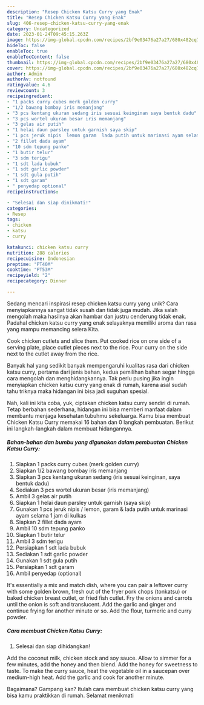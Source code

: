 ```yaml
---
description: "Resep Chicken Katsu Curry yang Enak"
title: "Resep Chicken Katsu Curry yang Enak"
slug: 406-resep-chicken-katsu-curry-yang-enak
category: Uncategorized
date: 2023-01-24T09:45:15.263Z
image: https://img-global.cpcdn.com/recipes/2bf9e03476a27a27/680x482cq70/chicken-katsu-curry-foto-resep-utama.jpg
hideToc: false
enableToc: true
enableTocContent: false
thumbnail: https://img-global.cpcdn.com/recipes/2bf9e03476a27a27/680x482cq70/chicken-katsu-curry-foto-resep-utama.jpg
cover: https://img-global.cpcdn.com/recipes/2bf9e03476a27a27/680x482cq70/chicken-katsu-curry-foto-resep-utama.jpg
author: Admin
authorAv: notfound
ratingvalue: 4.6
reviewcount: 3
recipeingredient:
- "1 packs curry cubes merk golden curry"
- "1/2 bawang bombay iris memanjang"
- "3 pcs kentang ukuran sedang iris sesuai keinginan saya bentuk dadu"
- "3 pcs wortel ukuran besar iris memanjang"
- "3 gelas air putih"
- "1 helai daun parsley untuk garnish saya skip"
- "1 pcs jeruk nipis  lemon garam  lada putih untuk marinasi ayam selama 1 jam di kulkas"
- "2 fillet dada ayam"
- "10 sdm tepung panko"
- "1 butir telur"
- "3 sdm terigu"
- "1 sdt lada bubuk"
- "1 sdt garlic powder"
- "1 sdt gula putih"
- "1 sdt garam"
- " penyedap optional"
recipeinstructions:

- "Selesai dan siap dinikmati!"
categories:
- Resep
tags:
- chicken
- katsu
- curry

katakunci: chicken katsu curry 
nutrition: 288 calories
recipecuisine: Indonesian
preptime: "PT40M"
cooktime: "PT53M"
recipeyield: "2"
recipecategory: Dinner

---
```





Sedang mencari inspirasi resep chicken katsu curry yang unik? Cara menyiapkannya sangat tidak susah dan tidak juga mudah. Jika salah mengolah maka hasilnya akan hambar dan justru cenderung tidak enak. Padahal chicken katsu curry yang enak selayaknya memiliki aroma dan rasa yang mampu memancing selera Kita.





Cook chicken cutlets and slice them. Put cooked rice on one side of a serving plate, place cutlet pieces next to the rice. Pour curry on the side next to the cutlet away from the rice.

Banyak hal yang sedikit banyak mempengaruhi kualitas rasa dari chicken katsu curry, pertama dari jenis bahan, kedua pemilihan bahan segar hingga cara mengolah dan menghidangkannya. Tak perlu pusing jika ingin menyiapkan chicken katsu curry yang enak di rumah, karena asal sudah tahu triknya maka hidangan ini bisa jadi suguhan spesial.






Nah, kali ini kita coba, yuk, ciptakan chicken katsu curry sendiri di rumah. Tetap berbahan sederhana, hidangan ini bisa memberi manfaat dalam membantu menjaga kesehatan tubuhmu sekeluarga. Kamu bisa membuat Chicken Katsu Curry memakai 16 bahan dan 0 langkah pembuatan. Berikut ini langkah-langkah dalam membuat hidangannya.

<!--inarticleads1-->

##### Bahan-bahan dan bumbu yang digunakan dalam pembuatan Chicken Katsu Curry:

1. Siapkan 1 packs curry cubes (merk golden curry)
1. Siapkan 1/2 bawang bombay iris memanjang
1. Siapkan 3 pcs kentang ukuran sedang (iris sesuai keinginan, saya bentuk dadu)
1. Sediakan 3 pcs wortel ukuran besar (iris memanjang)
1. Ambil 3 gelas air putih
1. Siapkan 1 helai daun parsley untuk garnish (saya skip)
1. Gunakan 1 pcs jeruk nipis / lemon, garam &amp; lada putih untuk marinasi ayam selama 1 jam di kulkas
1. Siapkan 2 fillet dada ayam
1. Ambil 10 sdm tepung panko
1. Siapkan 1 butir telur
1. Ambil 3 sdm terigu
1. Persiapkan 1 sdt lada bubuk
1. Sediakan 1 sdt garlic powder
1. Gunakan 1 sdt gula putih
1. Persiapkan 1 sdt garam
1. Ambil  penyedap (optional)


It&#39;s essentially a mix and match dish, where you can pair a leftover curry with some golden brown, fresh out of the fryer pork chops (tonkatsu) or baked chicken breast cutlet, or fried fish cutlet. Fry the onions and carrots until the onion is soft and translucent. Add the garlic and ginger and continue frying for another minute or so. Add the flour, turmeric and curry powder. 

<!--inarticleads2-->

##### Cara membuat Chicken Katsu Curry:


1. Selesai dan siap dihidangkan!

Add the coconut milk, chicken stock and soy sauce. Allow to simmer for a few minutes, add the honey and then blend. Add the honey for sweetness to taste. To make the curry sauce, heat the vegetable oil in a saucepan over medium-high heat. Add the garlic and cook for another minute. 

Bagaimana? Gampang kan? Itulah cara membuat chicken katsu curry yang bisa kamu praktikkan di rumah. Selamat menikmati
